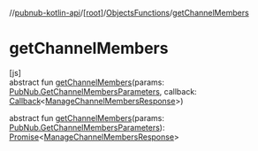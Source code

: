 //[pubnub-kotlin-api](../../../index.md)/[[root]](../index.md)/[ObjectsFunctions](index.md)/[getChannelMembers](get-channel-members.md)

# getChannelMembers

[js]\
abstract fun [getChannelMembers](get-channel-members.md)(params: [PubNub.GetChannelMembersParameters](../-pub-nub/-get-channel-members-parameters/index.md), callback: [Callback](../-callback/index.md)&lt;[ManageChannelMembersResponse](../-manage-channel-members-response/index.md)&gt;)

abstract fun [getChannelMembers](get-channel-members.md)(params: [PubNub.GetChannelMembersParameters](../-pub-nub/-get-channel-members-parameters/index.md)): [Promise](https://kotlinlang.org/api/core/kotlin-stdlib/kotlin.js/-promise/index.html)&lt;[ManageChannelMembersResponse](../-manage-channel-members-response/index.md)&gt;
